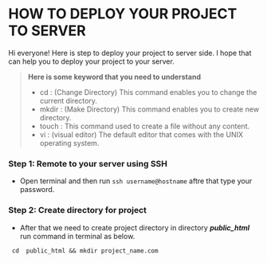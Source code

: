 # HOW TO DEPLOY YOUR PROJECT TO SERVER

Hi everyone!
Here is step to deploy your project to server side. I hope that can help you to deploy your project to your server.

> **Here is some keyword that you need to understand**
> - cd    : (Change Directory) This command enables you to change the current directory.
> - mkdir : (Make Directory) This command enables you to create new directory.
> - touch : This command used to create a file without any content. 
> - vi    : (visual editor) The default editor that comes with the UNIX operating system.


### Step 1: Remote to your server using SSH
- Open terminal and then run
`` ssh username@hostname `` aftre that type your password.


### Step 2: Create directory for project
- After that we need to create project directory in directory ***public_html*** run command in terminal as below.



`` cd  public_html && mkdir project_name.com``
